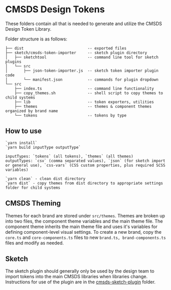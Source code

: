 # CMSDS Design Tokens

These folders contain all that is needed to generate and utilize the CMSDS Design Token Library.

Folder structure is as follows:

    ├── dist                            -- exported files
    ├── sketch/cmsds-token-importer     -- sketch plugin directory
    │   ├── sketchtool                  -- command line tool for sketch plugins
    │   └── src
    │       ├── json-token-importer.js  -- sketch token importer plugin code
    │       └── manifest.json           -- commands for plugin dropdown
    └── src
        ├── index.ts                    -- command line functionality
        ├── copy_themes.sh              -- shell script to copy themes to child systems
        ├── lib                         -- token exporters, utilities
        ├── themes                      -- themes & component themes organized by brand name
        └── tokens                      -- tokens by type

## How to use

    `yarn install`
    `yarn build inputType outputType`

    inputTypes: `tokens` (all tokens), `themes` (all themes)
    outputTypes: `csv` (comma separated values), `json` (for sketch import or general use), `css-vars` (CSS custom properties, plus required SCSS variables)

    `yarn clean` - clean dist directory
    `yarn dist` - copy themes from dist directory to appropriate settings folder for child systems

## CMSDS Theming

Themes for each brand are stored under `src/themes`. Themes are broken up into two files, the component theme variables and the main theme file. The component theme inherits the main theme file and uses it's variables for defining component-level visual settings. To create a new brand, copy the `core.ts` and `core-components.ts` files to new `brand.ts, brand-components.ts` files and modify as needed.

## Sketch

The sketch plugin should generally only be used by the design team to import tokens into the main CMSDS libraries when libraries change. Instructions for use of the plugin are in the [cmsds-sketch-plugin](./sketch/cmsds-token-importer/README.md) folder.
